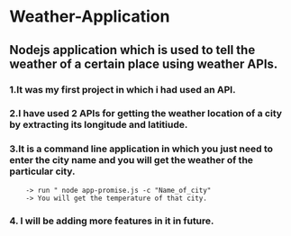 # Weather-Application

## Nodejs application which is used to tell the weather of a certain place using weather APIs.


 ### 1.It was my first project in which i had used an API.

 ### 2.I have used 2 APIs for getting the weather location of a city by extracting its longitude and latitiude.

 ### 3.It is a command line application in which you just need to enter the city name and you will get the weather of the particular city.
        -> run " node app-promise.js -c "Name_of_city"
        -> You will get the temperature of that city.
   
 ### 4. I will be adding more features in it in future.
